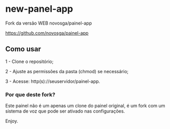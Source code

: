# new-panel-app
Fork da versão WEB novosga/painel-app

https://github.com/novosga/painel-app

## Como usar

1 - Clone o repositório;

2 - Ajuste as permissões da pasta (chmod) se necessário;

3 - Acesse: http(s)://seuservidor/painel-app.

### Por que deste fork?

Este painel não é um apenas um clone do painel original, é um fork com um sistema de voz que pode ser ativado nas configurações.

Enjoy.

